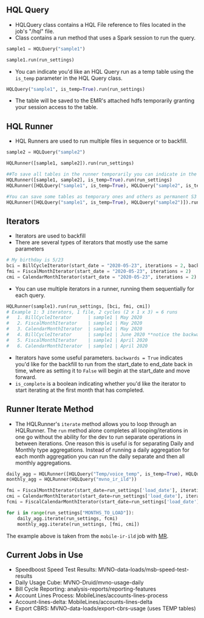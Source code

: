 ## HQL Query
- HQLQuery class contains a HQL File reference to files located in the job's "/hql" file. 
- Class contains a run method that uses a Spark session to run the query.

```python
sample1 = HQLQuery("sample1")

sample1.run(run_settings)
```

- You can indicate you'd like an HQL Query run as a temp table using the `is_temp` parameter in the HQL Query class. 

```python
HQLQuery("sample1", is_temp=True).run(run_settings)
```

- The table will be saved to the EMR's attached hdfs temporarily granting your session access to the table. 

## HQL Runner
- HQL Runners are used to run multiple files in sequence or to backfill. 

```python
sample2 = HQLQuery("sample2")

HQLRunner([sample1, sample2]).run(run_settings)

##To save all tables in the runner temporarily you can indicate in the Runner or specify individually
HQLRunner([sample1, sample2], is_temp=True).run(run_settings)
HQLRunner([HQLQuery("sample1", is_temp=True), HQLQuery("sample2", is_temp=True)]).run(run_settings)

#You can save some tables as temporary ones and others as permanent S3 tables. 
HQLRunner([HQLQuery("sample1", is_temp=True), HQLQuery("sample2")]).run(run_settings)
```

## Iterators
- Iterators are used to backfill 
- There are several types of iterators that mostly use the same parameters

```python
# My birthday is 5/23
bci = BillCycleIterator(start_date = "2020-05-23", iterations = 2, backwards = False)
fmi = FiscalMonthIterator(start_date = "2020-05-23", iterations = 2)
cmi = CalendarMonthIterator(start_date = "2020-05-23", iterations = 2)
```

- You can use multiple iterators in a runner, running them sequentially for each query.

```python
HQLRunner(sample1).run(run_settings, [bci, fmi, cmi])
# Example 1: 3 iterators, 1 file, 2 cycles (2 x 1 x 3) = 6 runs
#   1. BillCycleIterator      | sample1 | May 2020
#   2. FiscalMonthIterator    | sample1 | May 2020
#   3. CalendarMonthIterator  | sample1 | May 2020
#   4. BillCycleIterator      | sample1 | June 2020 **notice the backwards=False flag
#   5. FiscalMonthIterator    | sample1 | April 2020
#   6. CalendarMonthIterator  | sample1 | April 2020
```

- Iterators have some useful parameters. `backwards = True` indicates you'd like for the backfill to run from the start_date to end_date back in time, where as setting it to `False` will begin at the start_date and move forward. 
- `is_complete` is a boolean indicating whether you'd like the iterator to start iterating at the first month that has completed. 

## Runner Iterate Method
- The HQLRunner's `iterate` method allows you to loop through an HQLRunner. The `run` method alone completes all looping/iterations in one go without the ability for the dev to run separate operations in between iterations. One reason this is useful is for separating Daily and Monthly type aggregations. Instead of running a daily aggregation for each month aggregation you can run the daily separate and then all monthly aggregations. 

```python
daily_agg = HQLRunner([HQLQuery("Temp/voice_temp", is_temp=True), HQLQuery("ir_ild_daily")])
monthly_agg = HQLRunner(HQLQuery("mvno_ir_ild"))

fmi = FiscalMonthIterator(start_date=run_settings['load_date'], iterations=run_settings["MONTHS_TO_LOAD"])
cmi = CalendarMonthIterator(start_date=run_settings['load_date'], iterations=run_settings["MONTHS_TO_LOAD"])
fcmi = FiscalCalendarMonthIterator(start_date=run_settings['load_date'], iterations=run_settings["MONTHS_TO_LOAD"])

for i in range(run_settings["MONTHS_TO_LOAD"]):
    daily_agg.iterate(run_settings, fcmi)
    monthly_agg.iterate(run_settings, [fmi, cmi])
```

The example above is taken from the `mobile-ir-ild` job with [MR](https://gitlab.spectrumflow.net/awspilot/mobile-jobs/-/merge_requests/1022#2e0cd4d39cd93d39bb61b89fbcbc2f916dfba7eb).

## Current Jobs in Use
- Speedboost Speed Test Results: MVNO-data-loads/msb-speed-test-results
- Daily Usage Cube: MVNO-Druid/mvno-usage-daily
- Bill Cycle Reporting: analysis-reports/reporting-features
- Account Lines Process: MobileLines/accounts-lines-process
- Account-lines-delta: MobileLines/accounts-lines-delta
- Export CBRS:  MVNO-data-loads/export-cbrs-usage (uses TEMP tables)
